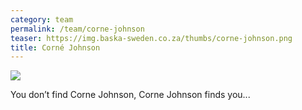 ```yaml
---
category: team
permalink: /team/corne-johnson
teaser: https://img.baska-sweden.co.za/thumbs/corne-johnson.png
title: Corné Johnson
---
```


[<img src="https://img.baska-sweden.co.za/resized/corne-johnson.png" />](https://img.baska-sweden.co.za/original/corne-johnson.png)

You don’t find Corne Johnson, Corne Johnson finds you...
